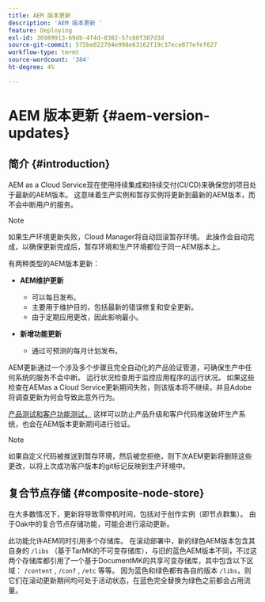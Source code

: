 ```yaml
---
title: AEM 版本更新
description: 'AEM 版本更新 '
feature: Deploying
exl-id: 36989913-69db-4f4d-8302-57c60f387d3d
source-git-commit: 575be022704e998e63162f19c37ece877efef627
workflow-type: tm+mt
source-wordcount: '384'
ht-degree: 4%

---
```



# AEM 版本更新 {#aem-version-updates}

## 简介 {#introduction}

AEM as a Cloud Service现在使用持续集成和持续交付(CI/CD)来确保您的项目处于最新的AEM版本。 这意味着生产实例和暂存实例将更新到最新的AEM版本，而不会中断用户的服务。

>[!NOTE]
>
>如果生产环境更新失败，Cloud Manager将自动回滚暂存环境。 此操作会自动完成，以确保更新完成后，暂存环境和生产环境都位于同一AEM版本上。

有两种类型的AEM版本更新：

* **AEM维护更新**

   * 可以每日发布。
   * 主要用于维护目的，包括最新的错误修复和安全更新。
   * 由于定期应用更改，因此影响最小。

* **新增功能更新**

   * 通过可预测的每月计划发布。

AEM更新通过一个涉及多个步骤且完全自动化的产品验证管道，可确保生产中任何系统的服务不会中断。 运行状况检查用于监控应用程序的运行状况。 如果这些检查在AEMas a Cloud Service更新期间失败，则该版本将不继续，并且Adobe将调查更新为何会导致此意外行为。

[产品测试和客户功能测试，](/help/implementing/cloud-manager/overview-test-results.md#functional-testing) 这样可以防止产品升级和客户代码推送破坏生产系统，也会在AEM版本更新期间进行验证。

>[!NOTE]
>
>如果自定义代码被推送到暂存环境，然后被您拒绝，则下次AEM更新将删除这些更改，以将上次成功客户版本的git标记反映到生产环境中。

## 复合节点存储 {#composite-node-store}

在大多数情况下，更新将导致零停机时间，包括对于创作实例（即节点群集）。 由于Oak中的复合节点存储功能，可能会进行滚动更新。

此功能允许AEM同时引用多个存储库。 在滚动部署中，新的绿色AEM版本包含其自身的 `/libs` （基于TarMK的不可变存储库），与旧的蓝色AEM版本不同，不过这两个存储库都引用了一个基于DocumentMK的共享可变存储库，其中包含以下区域： `/content` , `/conf` , `/etc` 等等。 因为蓝色和绿色都有各自的版本 `/libs`，则它们在滚动更新期间均可处于活动状态，在蓝色完全替换为绿色之前都会占用流量。
